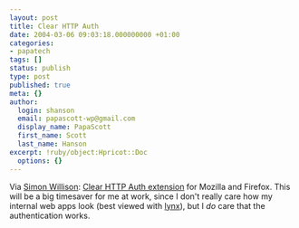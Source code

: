 ```yaml
---
layout: post
title: Clear HTTP Auth
date: 2004-03-06 09:03:18.000000000 +01:00
categories:
- papatech
tags: []
status: publish
type: post
published: true
meta: {}
author:
  login: shanson
  email: papascott-wp@gmail.com
  display_name: PapaScott
  first_name: Scott
  last_name: Hanson
excerpt: !ruby/object:Hpricot::Doc
  options: {}
---
```

<p>Via <a title="Simon Willison: Two handy FireFox extensions" href="http://simon.incutio.com/archive/2004/03/05/handyExtensions">Simon Willison</a>: <a title="Extension Room :: Clear HTTP Auth" href="http://extensionroom.mozdev.org/more-info/clearhttpauth">Clear HTTP Auth extension</a> for Mozilla and Firefox. This will be a big timesaver for me at work, since I don't really care how my internal web apps look (best viewed with <a title="Lynx is a text browser for the World Wide Web" href="http://lynx.browser.org/">lynx</a>), but I <em>do</em> care that the authentication works.</p>
